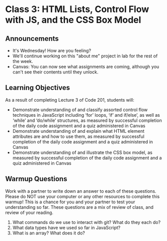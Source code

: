 # Class 3: HTML Lists, Control Flow with JS, and the CSS Box Model

## Announcements

- It's Wednesday! How are you feeling?
- We'll continue working on this "about me" project in lab for the rest of the week.
- Canvas: You can now see what assignments are coming, although you can't see their contents until they unlock.

## Learning Objectives

As a result of completing Lecture 3 of Code 201, students will:

- Demonstrate understanding of and classify assorted control flow techniques in JavaScript including ‘for’ loops, ‘if’ and if/else’, as well as  ‘while’ and ‘do/while’ structures, as measured by successful completion of the daily code assignment and a quiz administered in Canvas
- Demonstrate understanding of and explain what HTML element attributes are and how to use them, as measured by successful completion of the daily code assignment and a quiz administered in Canvas
- Demonstrate understanding of and illustrate the CSS box model, as measured by successful completion of the daily code assignment and a quiz administered in Canvas

## Warmup Questions

Work with a partner to write down an answer to each of these questions. Please do NOT use your computer or any other resources to complete this warmup! This is a chance for you and your partner to test your understanding so far. These questions are a mix of review of class, and review of your reading.

1. What commands do we use to interact with git? What do they each do?
1. What data types have we used so far in JavaScript?
1. What is an array? What does it do?
